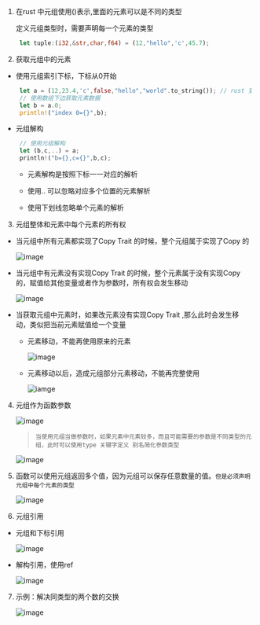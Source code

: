 1. 在rust 中元组使用()表示,里面的元素可以是不同的类型

   定义元组类型时，需要声明每一个元素的类型

   ```rust
    let tuple:(i32,&str,char,f64) = (12,"hello",'c',45.7);
   ```

2. 获取元组中的元素

+ 使用元组索引下标，下标从0开始

   ```rust
    let a = (12,23.4,'c',false,"hello","world".to_string()); // rust 变量类型推导
    // 使用数组下边获取元素数据
    let b = a.0;
    println!("index 0={}",b);
    ```

+ 元组解构

   ```ts
    // 使用元组解构
    let (b,c,..) = a;
    println!("b={},c={}",b,c);
    ```

    + 元素解构是按照下标一一对应的解析

    + 使用.. 可以忽略对应多个位置的元素解析

    + 使用下划线忽略单个元素的解析

3. 元组整体和元素中每个元素的所有权

+ 当元组中所有元素都实现了Copy Trait 的时候，整个元组属于实现了Copy 的

   ![image](../../assets/1.jpg)

+ 当元组中有元素没有实现Copy Trait 的时候，整个元素属于没有实现Copy 的，赋值给其他变量或者作为参数时，所有权会发生移动

   ![image](../../assets/2.jpg)

+ 当获取元组中元素时，如果改元素没有实现Copy Trait ,那么此时会发生移动，类似把当前元素赋值给一个变量

   + 元素移动，不能再使用原来的元素

     ![image](../../assets/4.jpg)

   + 元素移动以后，造成元组部分元素移动，不能再完整使用

      ![iamge](../../assets/3.jpg)

4. 元组作为函数参数

   ![image](../../assets/7.jpg)

   >`当使用元组当做参数时，如果元素中元素较多，而且可能需要的参数是不同类型的元组，此时可以使用type 关键字定义 别名简化参数类型`

   ![image](../../assets/8.jpg)

5. 函数可以使用元组返回多个值，因为元组可以保存任意数量的值。`但是必须声明元组中每个元素的类型`

   ![image](../../assets/9.jpg)


6. 元组引用

+ 元组和下标引用

   ![image](../../assets/5.jpg)

+ 解构引用，使用ref

   ![image](../../assets/6.jpg)

7. 示例：解决同类型的两个数的交换


   ![image](../../assets/9.jpg)

    
